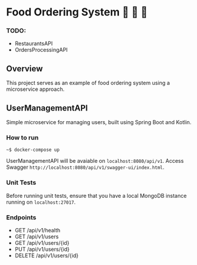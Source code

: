 # Food Ordering System 📱 🚙 🍕
 
### TODO:
- RestaurantsAPI
- OrdersProcessingAPI

## Overview
This project serves as an example of food ordering system using a microservice approach.

## UserManagementAPI
Simple microservice for managing users, built using Spring Boot and Kotlin.

### How to run

```console
~$ docker-compose up
```

UserManagementAPI will be avaiable on ```localhost:8080/api/v1```. Access Swagger ```http://localhost:8080/api/v1/swagger-ui/index.html```.

### Unit Tests
Before running unit tests, ensure that you have a local MongoDB instance running on ```localhost:27017```.

### Endpoints
- GET /api/v1/health
- GET /api/v1/users
- GET /api/v1/users/{id}
- PUT /api/v1/users/{id}
- DELETE /api/v1/users/{id}
